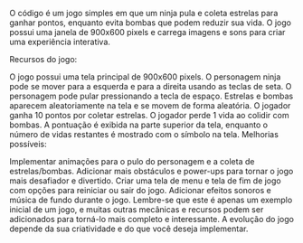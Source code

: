 O código é um jogo simples em que um ninja pula e coleta estrelas para ganhar pontos, enquanto evita bombas que podem reduzir sua vida. O jogo possui uma janela de 900x600 pixels e carrega imagens e sons para criar uma experiência interativa.

Recursos do jogo:

O jogo possui uma tela principal de 900x600 pixels.
O personagem ninja pode se mover para a esquerda e para a direita usando as teclas de seta.
O personagem pode pular pressionando a tecla de espaço.
Estrelas e bombas aparecem aleatoriamente na tela e se movem de forma aleatória.
O jogador ganha 10 pontos por coletar estrelas.
O jogador perde 1 vida ao colidir com bombas.
A pontuação é exibida na parte superior da tela, enquanto o número de vidas restantes é mostrado com o símbolo na tela.
Melhorias possíveis:

Implementar animações para o pulo do personagem e a coleta de estrelas/bombas.
Adicionar mais obstáculos e power-ups para tornar o jogo mais desafiador e divertido.
Criar uma tela de menu e tela de fim de jogo com opções para reiniciar ou sair do jogo.
Adicionar efeitos sonoros e música de fundo durante o jogo.
Lembre-se que este é apenas um exemplo inicial de um jogo, e muitas outras mecânicas e recursos podem ser adicionados para torná-lo mais completo e interessante. A evolução do jogo depende da sua criatividade e do que você deseja implementar.
